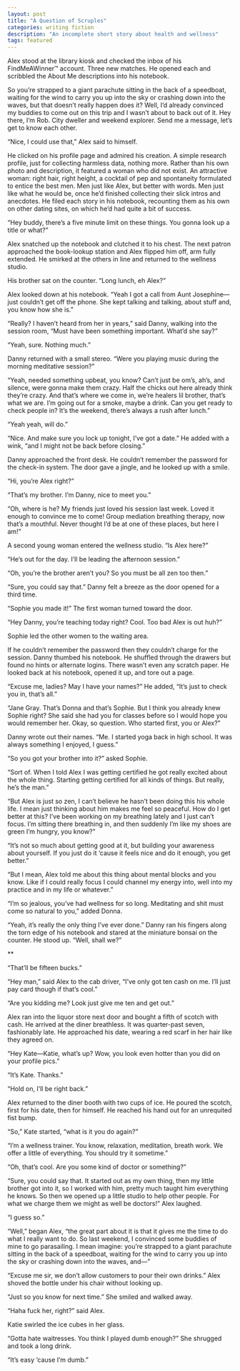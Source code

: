 ```yaml
---
layout: post
title: "A Question of Scruples"
categories: writing fiction
description: "An incomplete short story about health and wellness"
tags: featured
---
```


Alex stood at the library kiosk and checked the inbox of his FindMeAWinner™ account. Three new matches. He opened each and scribbled the About Me descriptions into his notebook. 

So you’re strapped to a giant parachute sitting in the back of a speedboat, waiting for the wind to carry you up into the sky or crashing down into the waves, but that doesn’t really happen does it? Well, I’d already convinced my buddies to come out on this trip and I wasn’t about to back out of it. Hey there, I’m Rob. City dweller and weekend explorer. Send me a message, let’s get to know each other.

“Nice, I could use that,” Alex said to himself.

He clicked on his profile page and admired his creation. A simple research profile, just for collecting harmless data, nothing more. Rather than his own photo and description, it featured a woman who did not exist. An attractive woman: right hair, right height, a cocktail of pep and spontaneity formulated to entice the best men. Men just like Alex, but better with words. Men just like what he would be, once he’d finished collecting their slick intros and anecdotes. He filed each story in his notebook, recounting them as his own on other dating sites, on which he’d had quite a bit of success.

“Hey buddy, there’s a five minute limit on these things. You gonna look up a title or what?”

Alex snatched up the notebook and clutched it to his chest. The next patron approached the book-lookup station and Alex flipped him off, arm fully extended. He smirked at the others in line and returned to the wellness studio.

His brother sat on the counter. “Long lunch, eh Alex?”

Alex looked down at his notebook. “Yeah I got a call from Aunt Josephine—just couldn’t get off the phone. She kept talking and talking, about stuff and, you know how she is.”

“Really? I haven’t heard from her in years,” said Danny, walking into the session room, “Must have been something important. What’d she say?”

“Yeah, sure. Nothing much.”

Danny returned with a small stereo. “Were you playing music during the morning meditative session?”

“Yeah, needed something upbeat, you know? Can’t just be om’s, ah’s, and silence, were gonna make them crazy. Half the chicks out here already think they’re crazy. And that’s where we come in, we’re healers lil brother, that’s what we are.  I’m going out for a smoke, maybe a drink. Can you get ready to check people in? It’s the weekend, there’s always a rush after lunch.”

“Yeah yeah, will do.”

“Nice. And make sure you lock up tonight, I’ve got a date.” He added with a wink, “and I might not be back before closing.”

Danny approached the front desk. He couldn’t remember the password for the check-in system. The door gave a jingle, and he looked up with a smile.

“Hi, you’re Alex right?”

“That’s my brother. I’m Danny, nice to meet you.”

“Oh, where is he? My friends just loved his session last week. Loved it enough to convince me to come! Group mediation breathing therapy, now that’s a mouthful. Never thought I’d be at one of these places, but here I am!”

A second young woman entered the wellness studio. “Is Alex here?”

“He’s out for the day. I’ll be leading the afternoon session.”

“Oh, you’re the brother aren’t you? So you must be all zen too then.” 

“Sure, you could say that.” Danny felt a breeze as the door opened for a third time.

“Sophie you made it!” The first woman turned toward the door. 

“Hey Danny, you’re teaching today right? Cool. Too bad Alex is out huh?” 

Sophie led the other women to the waiting area. 

If he couldn’t remember the password then they couldn’t charge for the session. Danny thumbed his notebook. He shuffled through the drawers but found no hints or alternate logins. There wasn’t even any scratch paper. He looked back at his notebook, opened it up, and tore out a page.

“Excuse me, ladies? May I have your names?” He added, “It’s just to check you in, that’s all.”

“Jane Gray. That’s Donna and that’s Sophie. But I think you already knew Sophie right? She said she had you for classes before so I would hope you would remember her. Okay, so question. Who started first, you or Alex?”

Danny wrote out their names. “Me. I started yoga back in high school. It was always something I enjoyed, I guess.”

“So you got your brother into it?” asked Sophie.

“Sort of. When I told Alex I was getting certified he got really excited about the whole thing. Starting getting certified for all kinds of things. But really, he’s the man.”

“But Alex is just so zen, I can’t believe he hasn’t been doing this his whole life.  I mean just thinking about him makes me feel so peaceful. How do I get better at this? I’ve been working on my breathing lately and I just can’t focus. I’m sitting there breathing in, and then suddenly I’m like my shoes are green I’m hungry, you know?”

“It’s not so much about getting good at it, but building your awareness about yourself. If you just do it ‘cause it feels nice and do it enough, you get better.”

“But I mean, Alex told me about this thing about mental blocks and you know. Like if I could really focus I could channel my energy into, well into my practice and in my life or whatever.”

“I’m so jealous, you’ve had wellness for so long. Meditating and shit must come so natural to you,” added Donna.

“Yeah, it’s really the only thing I’ve ever done.” Danny ran his fingers along the torn edge of his notebook and stared at the miniature bonsai on the counter. He stood up. “Well, shall we?”

**

“That’ll be fifteen bucks.”

“Hey man,” said Alex to the cab driver, “I’ve only got ten cash on me. I’ll just pay card though if that’s cool.”

“Are you kidding me? Look just give me ten and get out.”

Alex ran into the liquor store next door and bought a fifth of scotch with cash. He arrived at the diner breathless. It was quarter-past seven, fashionably late. He approached his date, wearing a red scarf in her hair like they agreed on.

“Hey Kate—Katie, what’s up? Wow, you look even hotter than you did on your profile pics.” 

“It’s Kate. Thanks.”

“Hold on, I’ll be right back.”

Alex returned to the diner booth with two cups of ice. He poured the scotch, first for his date, then for himself. He reached his hand out for an unrequited fist bump.

“So,” Kate started, “what is it you do again?”

“I’m a wellness trainer. You know, relaxation, meditation, breath work. We offer a little of everything. You should try it sometime.”

“Oh, that’s cool. Are you some kind of doctor or something?”

“Sure, you could say that. It started out as my own thing, then my little brother got into it, so I worked with him, pretty much taught him everything he knows. So then we opened up a little studio to help other people. For what we charge them we might as well be doctors!” Alex laughed. 

“I guess so.”

“Well,” began Alex, “the great part about it is that it gives me the time to do what I really want to do. So last weekend, I convinced some buddies of mine to go parasailing. I mean imagine: you’re strapped to a giant parachute sitting in the back of a speedboat, waiting for the wind to carry you up into the sky or crashing down into the waves, and—”    

“Excuse me sir, we don’t allow customers to pour their own drinks.” 
Alex shoved the bottle under his chair without looking up. 

“Just so you know for next time.” She smiled and walked away.

“Haha fuck her, right?” said Alex.

Katie swirled the ice cubes in her glass.

“Gotta hate waitresses. You think I played dumb enough?”
She shrugged and took a long drink.

“It’s easy ‘cause I’m dumb.”
